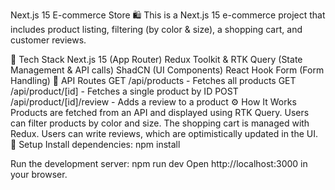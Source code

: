 Next.js 15 E-commerce Store 🛍️
This is a Next.js 15 e-commerce project that includes product listing, filtering (by color & size), a shopping cart, and customer reviews.

🚀 Tech Stack
Next.js 15 (App Router)
Redux Toolkit & RTK Query (State Management & API calls)
ShadCN (UI Components)
React Hook Form (Form Handling)
📌 API Routes
GET /api/products - Fetches all products
GET /api/product/[id] - Fetches a single product by ID
POST /api/product/[id]/review - Adds a review to a product
⚙️ How It Works
Products are fetched from an API and displayed using RTK Query.
Users can filter products by color and size.
The shopping cart is managed with Redux.
Users can write reviews, which are optimistically updated in the UI.
🔧 Setup
Install dependencies:
npm install

Run the development server:
npm run dev
Open http://localhost:3000 in your browser.
